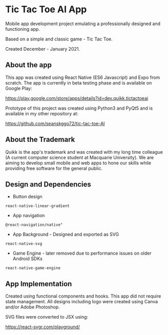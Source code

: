 # Tic Tac Toe AI App

Mobile app development project emulating a professionally designed and functioning app.

Based on a simple and classic game - Tic Tac Toe.

Created December - January 2021.


## About the app

This app was created using React Native (ES6 Javascript) and Expo from scratch. The app is currently in beta testing phase and is available on Google Play:

https://play.google.com/store/apps/details?id=dev.quikk.tictactoeai

Prototype of this project was created using Python3 and PyQt5 and is available in my other repository at:

https://github.com/seanskggo72/tic-tac-toe-AI

## About the Trademark

Quikk is the app's trademark and was created with my long time colleague (A current computer science student at Macquarie University). We are aiming to develop small mobile and web apps to hone our skills while providing free software for the general public. 
## Design and Dependencies

* Button design
 
 ```react-native-linear-gradient```
 
 * App navigation
 
 ```@react-navigation/native"```

 * App Background - Designed and exported as SVG
 
 ```react-native-svg```

 * Game Engine - later removed due to performance issues on older Android SDKs
 
 ```react-native-game-engine```

## App Implementation

Created using functional components and hooks. This app did not require state management. All designs including logo were created using Canva and/or Adobe Photoshop.

SVG files were converted to JSX using:

https://react-svgr.com/playground/

